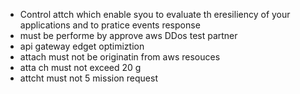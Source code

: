 

- Control attch which enable syou to evaluate th eresiliency of your applications and to pratice events response
- must be performe by approve aws DDos test partner
- api gateway edget optimiztion
- attach must not be originatin from aws resouces
- atta ch must not exceed 20 g
- attcht must not 5 mission request
